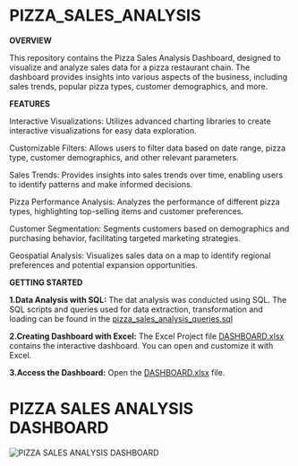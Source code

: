 # PIZZA_SALES_ANALYSIS

**OVERVIEW**

This repository contains the Pizza Sales Analysis Dashboard, designed to visualize and analyze sales data for a pizza restaurant chain. The dashboard provides insights into various aspects of the business, including sales trends, popular pizza types, customer demographics, and more.

**FEATURES**

Interactive Visualizations: Utilizes advanced charting libraries to create interactive visualizations for easy data exploration.

Customizable Filters: Allows users to filter data based on date range, pizza type, customer demographics, and other relevant parameters.

Sales Trends: Provides insights into sales trends over time, enabling users to identify patterns and make informed decisions.

Pizza Performance Analysis: Analyzes the performance of different pizza types, highlighting top-selling items and customer preferences.

Customer Segmentation: Segments customers based on demographics and purchasing behavior, facilitating targeted marketing strategies.

Geospatial Analysis: Visualizes sales data on a map to identify regional preferences and potential expansion opportunities.

**GETTING STARTED**

**1.Data Analysis with SQL:**
    The dat analysis was conducted using SQL. The SQL scripts and queries used for data extraction, transformation and  loading can be found in the [pizza_sales_analysis_queries.sql](https://github.com/Deepika425/PIZZA_SALES_ANALYSIS/blob/main/Pizza_Sales_Analysis_sqlqueries)

**2.Creating Dashboard with Excel:**
    The Excel Project file [DASHBOARD.xlsx](https://github.com/Deepika425/PIZZA_SALES_ANALYSIS/commit/ff5944792bd4d8aa3ea5ee51cd200bf910f75a03) contains the interactive dashboard. You can open and 
    customize it with Excel.
    
**3.Access the Dashboard:**
    Open the [DASHBOARD.xlsx](https://github.com/Deepika425/PIZZA_SALES_ANALYSIS/commit/ff5944792bd4d8aa3ea5ee51cd200bf910f75a03) file.



# PIZZA SALES ANALYSIS DASHBOARD

![PIZZA SALES ANALYSIS DASHBOARD](https://github.com/Deepika425/PIZZA_SALES_ANALYSIS/assets/136952395/94b753ce-5ffd-4534-88d3-b1315692e884)















